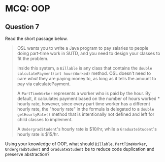# MCQ: OOP

## Question 7

Read the short passage below.

> OSL wants you to write a Java program to pay salaries to people doing part-time work in SUTD, and you need to design your classes to fit the problem.
>
> Inside this system, a `Billable` is any class that contains the `double calculatePayment(int hoursWorked)` method. OSL doesn't need to care _what_ they are paying money to, as long as it tells the amount to pay via calculatePayment.
>
> A `PartTimeWorker` represents a worker who is paid by the hour. By default, it calculates payment based on the number of hours worked * hourly rate, however, since every part time worker has a different hourly rate, the "hourly rate" in the formula is delegated to a `double getHourlyRate()` method that is intentionally not defined and left for child classes to implement.
>
> A `UndergradStudent`'s hourly rate is $10/hr, while a `GraduateStudent`'s hourly rate is $15/hr.

Using your knowledge of OOP, what should `Billable`, `PartTimeWorker`, `UndergradStudent` and `GraduateStudent` be to reduce code duplication and preserve abstraction?

